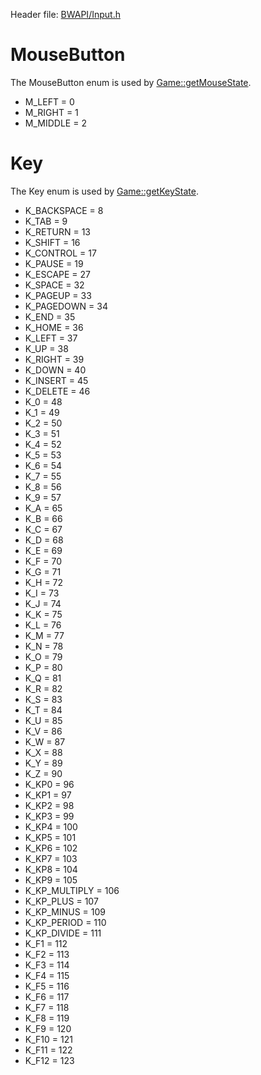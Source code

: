 Header file: [BWAPI/Input.h](http://code.google.com/p/bwapi/source/browse/trunk/bwapi/include/BWAPI/Input.h#)

# MouseButton #

The MouseButton enum is used by [Game::getMouseState](Game#getMouseState.md).

  * M\_LEFT   = 0
  * M\_RIGHT  = 1
  * M\_MIDDLE = 2

# Key #

The Key enum is used by [Game::getKeyState](Game#getKeyState.md).

  * K\_BACKSPACE   =  8
  * K\_TAB         =  9
  * K\_RETURN      = 13
  * K\_SHIFT       = 16
  * K\_CONTROL     = 17
  * K\_PAUSE       = 19
  * K\_ESCAPE      = 27
  * K\_SPACE       = 32
  * K\_PAGEUP      = 33
  * K\_PAGEDOWN    = 34
  * K\_END         = 35
  * K\_HOME        = 36
  * K\_LEFT        = 37
  * K\_UP          = 38
  * K\_RIGHT       = 39
  * K\_DOWN        = 40
  * K\_INSERT      = 45
  * K\_DELETE      = 46
  * K\_0           = 48
  * K\_1           = 49
  * K\_2           = 50
  * K\_3           = 51
  * K\_4           = 52
  * K\_5           = 53
  * K\_6           = 54
  * K\_7           = 55
  * K\_8           = 56
  * K\_9           = 57
  * K\_A           = 65
  * K\_B           = 66
  * K\_C           = 67
  * K\_D           = 68
  * K\_E           = 69
  * K\_F           = 70
  * K\_G           = 71
  * K\_H           = 72
  * K\_I           = 73
  * K\_J           = 74
  * K\_K           = 75
  * K\_L           = 76
  * K\_M           = 77
  * K\_N           = 78
  * K\_O           = 79
  * K\_P           = 80
  * K\_Q           = 81
  * K\_R           = 82
  * K\_S           = 83
  * K\_T           = 84
  * K\_U           = 85
  * K\_V           = 86
  * K\_W           = 87
  * K\_X           = 88
  * K\_Y           = 89
  * K\_Z           = 90
  * K\_KP0         = 96
  * K\_KP1         = 97
  * K\_KP2         = 98
  * K\_KP3         = 99
  * K\_KP4         = 100
  * K\_KP5         = 101
  * K\_KP6         = 102
  * K\_KP7         = 103
  * K\_KP8         = 104
  * K\_KP9         = 105
  * K\_KP\_MULTIPLY = 106
  * K\_KP\_PLUS     = 107
  * K\_KP\_MINUS    = 109
  * K\_KP\_PERIOD   = 110
  * K\_KP\_DIVIDE   = 111
  * K\_F1          = 112
  * K\_F2          = 113
  * K\_F3          = 114
  * K\_F4          = 115
  * K\_F5          = 116
  * K\_F6          = 117
  * K\_F7          = 118
  * K\_F8          = 119
  * K\_F9          = 120
  * K\_F10         = 121
  * K\_F11         = 122
  * K\_F12         = 123